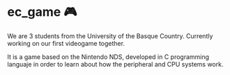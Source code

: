 # ec_game 🎮

We are 3 students from the University of the Basque Country. Currently working on our first videogame together.

It is a game based on the Nintendo NDS, developed in C programming languaje in order to learn about how the peripheral and CPU systems work.
